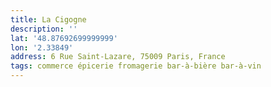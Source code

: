 ```yaml
---
title: La Cigogne
description: ''
lat: '48.87692699999999'
lon: '2.33849'
address: 6 Rue Saint-Lazare, 75009 Paris, France
tags: commerce épicerie fromagerie bar-à-bière bar-à-vin
---
```

